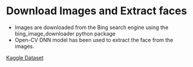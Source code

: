 # Download Images and Extract faces
- Images are downloaded from the Bing search engine using the bing_image_downloader python package
- Open-CV DNN model has been used to extract the face from the images.


[Kaggle Dataset](https://www.kaggle.com/datasets/sroy93/bollywood-celeb-localized-face-dataset-extended)
